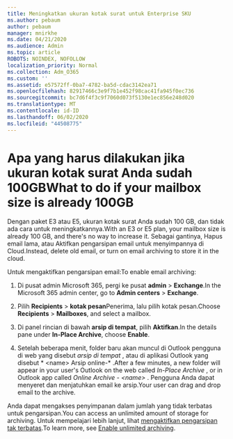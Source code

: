```yaml
---
title: Meningkatkan ukuran kotak surat untuk Enterprise SKU
ms.author: pebaum
author: pebaum
manager: mnirkhe
ms.date: 04/21/2020
ms.audience: Admin
ms.topic: article
ROBOTS: NOINDEX, NOFOLLOW
localization_priority: Normal
ms.collection: Adm_O365
ms.custom: ''
ms.assetid: e57572ff-0ba7-4782-ba5d-cdac3142ea71
ms.openlocfilehash: 82917466c3e9f7b1e452f98cac41fa945f0ec736
ms.sourcegitcommit: bc7d6f4f3c9f7060d073f5130e1ec856e248d020
ms.translationtype: MT
ms.contentlocale: id-ID
ms.lasthandoff: 06/02/2020
ms.locfileid: "44508775"
---
```

# <a name="what-to-do-if-your-mailbox-size-is-already-100gb"></a><span data-ttu-id="02f7f-102">Apa yang harus dilakukan jika ukuran kotak surat Anda sudah 100GB</span><span class="sxs-lookup"><span data-stu-id="02f7f-102">What to do if your mailbox size is already 100GB</span></span>

<span data-ttu-id="02f7f-103">Dengan paket E3 atau E5, ukuran kotak surat Anda sudah 100 GB, dan tidak ada cara untuk meningkatkannya.</span><span class="sxs-lookup"><span data-stu-id="02f7f-103">With an E3 or E5 plan, your mailbox size is already 100 GB, and there's no way to increase it.</span></span> <span data-ttu-id="02f7f-104">Sebagai gantinya, Hapus email lama, atau Aktifkan pengarsipan email untuk menyimpannya di Cloud.</span><span class="sxs-lookup"><span data-stu-id="02f7f-104">Instead, delete old email, or turn on email archiving to store it in the cloud.</span></span> 
  
<span data-ttu-id="02f7f-105">Untuk mengaktifkan pengarsipan email:</span><span class="sxs-lookup"><span data-stu-id="02f7f-105">To enable email archiving:</span></span>
  
1. <span data-ttu-id="02f7f-106">Di pusat admin Microsoft 365, pergi ke pusat **admin** \> **Exchange**.</span><span class="sxs-lookup"><span data-stu-id="02f7f-106">In the Microsoft 365 admin center, go to **Admin centers** \> **Exchange**.</span></span> 
    
2. <span data-ttu-id="02f7f-107">Pilih **Recipients** \> **kotak pesan**Penerima, lalu pilih kotak pesan.</span><span class="sxs-lookup"><span data-stu-id="02f7f-107">Choose **Recipients** \> **Mailboxes**, and select a mailbox.</span></span> 
    
3. <span data-ttu-id="02f7f-108">Di panel rincian di bawah **arsip di tempat**, pilih **Aktifkan**.</span><span class="sxs-lookup"><span data-stu-id="02f7f-108">In the details pane under **In-Place Archive**, choose **Enable**.</span></span> 
    
4. <span data-ttu-id="02f7f-109">Setelah beberapa menit, folder baru akan muncul di Outlook pengguna di web yang disebut *arsip di tempat* , atau di aplikasi Outlook yang disebut \* \<name\> Arsip online-\* .</span><span class="sxs-lookup"><span data-stu-id="02f7f-109">After a few minutes, a new folder will appear in your user's Outlook on the web called  *In-Place Archive*  , or in Outlook app called  *Online Archive - \<name\>*  .</span></span> <span data-ttu-id="02f7f-110">Pengguna Anda dapat menyeret dan menjatuhkan email ke arsip.</span><span class="sxs-lookup"><span data-stu-id="02f7f-110">Your user can drag and drop email to the archive.</span></span> 
    
<span data-ttu-id="02f7f-111">Anda dapat mengakses penyimpanan dalam jumlah yang tidak terbatas untuk pengarsipan.</span><span class="sxs-lookup"><span data-stu-id="02f7f-111">You can access an unlimited amount of storage for archiving.</span></span> <span data-ttu-id="02f7f-112">Untuk mempelajari lebih lanjut, lihat [mengaktifkan pengarsipan tak terbatas](https://docs.microsoft.com/microsoft-365/compliance/enable-unlimited-archiving).</span><span class="sxs-lookup"><span data-stu-id="02f7f-112">To learn more, see [Enable unlimited archiving](https://docs.microsoft.com/microsoft-365/compliance/enable-unlimited-archiving).</span></span>
  

